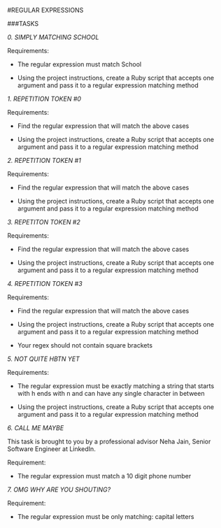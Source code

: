 #REGULAR EXPRESSIONS

###TASKS

*0. SIMPLY MATCHING SCHOOL*

Requirements:

- The regular expression must match School
+ Using the project instructions, create a Ruby script that accepts one argument and pass it to a regular expression matching method

*1. REPETITION TOKEN #0*

Requirements:

+ Find the regular expression that will match the above cases
- Using the project instructions, create a Ruby script that accepts one argument and pass it to a regular expression matching method

*2. REPETITION TOKEN #1*

Requirements:

+ Find the regular expression that will match the above cases
- Using the project instructions, create a Ruby script that accepts one argument and pass it to a regular expression matching method

*3. REPETITON TOKEN #2*

Requirements:

+ Find the regular expression that will match the above cases
- Using the project instructions, create a Ruby script that accepts one argument and pass it to a regular expression matching method

*4. REPETITION TOKEN #3*

Requirements:

+ Find the regular expression that will match the above cases
- Using the project instructions, create a Ruby script that accepts one argument and pass it to a regular expression matching method
+ Your regex should not contain square brackets

*5. NOT QUITE HBTN YET*

Requirements:

+ The regular expression must be exactly matching a string that starts with h ends with n and can have any single character in between
- Using the project instructions, create a Ruby script that accepts one argument and pass it to a regular expression matching method

*6. CALL ME MAYBE*

This task is brought to you by a professional advisor Neha Jain, Senior Software Engineer at LinkedIn.

Requirement:

+ The regular expression must match a 10 digit phone number

*7. OMG WHY ARE YOU SHOUTING?*

Requirement:

+ The regular expression must be only matching: capital letters
